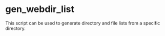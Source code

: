 gen_webdir_list
===============

This script can be used to generate directory and file lists from a specific directory.
